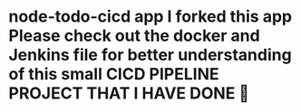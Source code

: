 # node-todo-cicd app I forked this app Please check out the docker and Jenkins file for better understanding of this small CICD PIPELINE PROJECT THAT I HAVE DONE :smiling_face_with_three_hearts:




